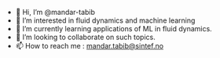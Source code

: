 - 👋 Hi, I’m @mandar-tabib
- 👀 I’m interested in fluid dynamics and machine learning
- 🌱 I’m currently learning applications of ML in fluid dynamics. 
- 💞️ I’m looking to collaborate on such topics.
- 📫 How to reach me : mandar.tabib@sintef.no 

<!---
mandar-tabib-1/mandar-tabib is a ✨ special ✨ repository because its `README.md` (this file) appears on your GitHub profile.
You can click the Preview link to take a look at your changes.
--->
